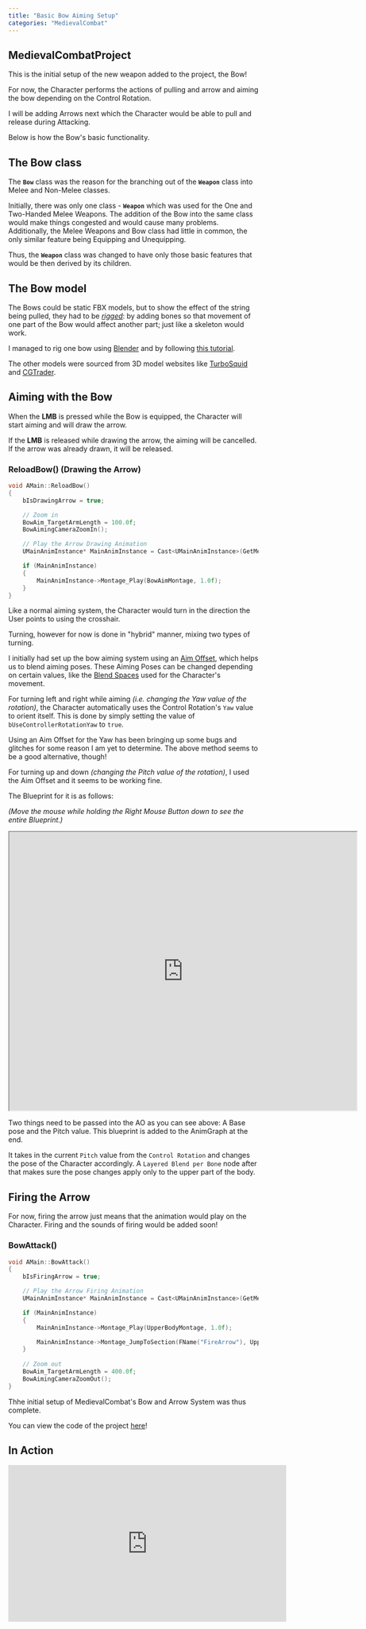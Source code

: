 ```yaml
---
title: "Basic Bow Aiming Setup"
categories: "MedievalCombat"
---
```


## MedievalCombatProject

This is the initial setup of the new weapon added to the project, the Bow! 

For now, the Character performs the actions of pulling and arrow and aiming the bow depending on the Control Rotation.

I will be adding Arrows next which the Character would be able to pull and release during Attacking.

Below is how the Bow's basic functionality.

## The Bow class

The **`Bow`** class was the reason for the branching out of the **`Weapon`** class into Melee and Non-Melee classes. 

Initially, there was only one class - **`Weapon`** which was used for the One and Two-Handed Melee Weapons. The addition of the Bow into the same class would make things congested and would cause many problems. Additionally, the Melee Weapons and Bow class had little in common, the only similar feature being Equipping and Unequipping.

Thus, the **`Weapon`** class was changed to have only those basic features that would be then derived by its children. 

## The Bow model

The Bows could be static FBX models, but to show the effect of the string being pulled, they had to be *[rigged](https://conceptartempire.com/what-is-rigging/)*: by adding bones so that movement of one part of the Bow would affect another part; just like a skeleton would work. 

I managed to rig one bow using [Blender](https://www.blender.org/) and by following [this tutorial](https://www.youtube.com/watch?v=jpsd0Aw1qvA).

The other models were sourced from 3D model websites like [TurboSquid](https://www.turbosquid.com/) and [CGTrader](https://www.cgtrader.com/).

## Aiming with the Bow

When the **LMB** is pressed while the Bow is equipped, the Character will start aiming and will draw the arrow. 

If the **LMB** is released while drawing the arrow, the aiming will be cancelled. If the arrow was already drawn, it will be released.

### ReloadBow()	(Drawing the Arrow)

```cpp
void AMain::ReloadBow()
{
	bIsDrawingArrow = true;

	// Zoom in
	BowAim_TargetArmLength = 100.0f; 	
	BowAimingCameraZoomIn();

	// Play the Arrow Drawing Animation
	UMainAnimInstance* MainAnimInstance = Cast<UMainAnimInstance>(GetMesh()->GetAnimInstance());

	if (MainAnimInstance)
	{
		MainAnimInstance->Montage_Play(BowAimMontage, 1.0f);
	}
}
```

Like a normal aiming system, the Character would turn in the direction the User points to using the crosshair. 

Turning, however for now is done in "hybrid" manner, mixing two types of turning.

I initially had set up the bow aiming system using an [Aim Offset](https://docs.unrealengine.com/en-US/AnimatingObjects/SkeletalMeshAnimation/AimOffset/index.html), which helps us to blend aiming poses. These Aiming Poses can be changed depending on certain values, like the [Blend Spaces](https://www.google.com/search?q=blendspaces) used for the Character's movement. 

For turning left and right while aiming *(i.e. changing the Yaw value of the rotation)*, the Character automatically uses the Control Rotation's `Yaw` value to orient itself. This is done by simply setting the value of `bUseControllerRotationYaw` to `true`. 

Using an Aim Offset for the Yaw has been bringing up some bugs and glitches for some reason I am yet to determine. The above method seems to be a good alternative, though!

For turning up and down *(changing the Pitch value of the rotation)*, I used the Aim Offset and it seems to be working fine. 

The Blueprint for it is as follows:

*(Move the mouse while holding the Right Mouse Button down to see the entire Blueprint.)*
<iframe src="https://blueprintue.com/render/5l6yz54n" width="700" height="560" scrolling="no" allowfullscreen></iframe>	

Two things need to be passed into the AO as you can see above: A Base pose and the Pitch value. This blueprint is added to the AnimGraph at the end. 

It takes in the current `Pitch` value from the `Control Rotation` and changes the pose of the Character accordingly. A `Layered Blend per Bone` node after that makes sure the pose changes apply only to the upper part of the body.

## Firing the Arrow

For now, firing the arrow just means that the animation would play on the Character. Firing and the sounds of firing would be added soon!

### BowAttack()
```cpp
void AMain::BowAttack()
{
	bIsFiringArrow = true;

	// Play the Arrow Firing Animation
	UMainAnimInstance* MainAnimInstance = Cast<UMainAnimInstance>(GetMesh()->GetAnimInstance());

	if (MainAnimInstance)
	{
		MainAnimInstance->Montage_Play(UpperBodyMontage, 1.0f);

		MainAnimInstance->Montage_JumpToSection(FName("FireArrow"), UpperBodyMontage);
	}
	
	// Zoom out
	BowAim_TargetArmLength = 400.0f;
	BowAimingCameraZoomOut();
}
```
Thhe initial setup of MedievalCombat's Bow and Arrow System was thus complete.

You can view the code of the project [here](https://github.com/1Gokul/MedievalCombatProject)!

## In Action

<iframe src="https://www.youtube.com/embed/mpyW89xbfZc" width="560" height="315" frameborder="0"> </iframe>
